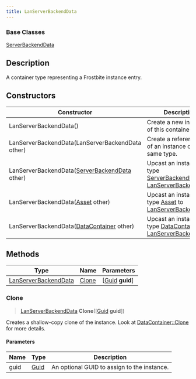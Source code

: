```yaml
---
title: LanServerBackendData
---
```

### Base Classes

[ServerBackendData](/vext/ref/fb/serverbackenddata/)

## Description

A container type representing a Frostbite instance entry.

## Constructors

| Constructor                                                                     | Description                                                                                                                     |
| ------------------------------------------------------------------------------- | ------------------------------------------------------------------------------------------------------------------------------- |
| LanServerBackendData()                                                          | Create a new instance of this container type.                                                                                   |
| LanServerBackendData(LanServerBackendData other)                                | Create a reference copy of an instance of the same type.                                                                        |
| LanServerBackendData([ServerBackendData](/vext/ref/fb/serverbackenddata/) other)              | Upcast an instance of type [ServerBackendData](/vext/ref/fb/serverbackenddata/) to [LanServerBackendData](/vext/ref/fb/lanserverbackenddata/).              |
| LanServerBackendData([Asset](/vext/ref/fb/asset/) other)                                      | Upcast an instance of type [Asset](/vext/ref/fb/asset/) to [LanServerBackendData](/vext/ref/fb/lanserverbackenddata/).                                      |
| LanServerBackendData([DataContainer](/vext/ref/shared/class/datacontainer) other) | Upcast an instance of type [DataContainer](/vext/ref/shared/class/datacontainer) to [LanServerBackendData](/vext/ref/fb/lanserverbackenddata/). |

## Methods

| Type                                         | Name            | Parameters                                     |
| -------------------------------------------- | --------------- | ---------------------------------------------- |
| [LanServerBackendData](/vext/ref/fb/lanserverbackenddata/) | [Clone](#clone) | \[[Guid](/vext/ref/shared/class/guid) **guid**\] |

### Clone

> [LanServerBackendData](/vext/ref/fb/lanserverbackenddata/) **Clone**(\[[Guid](/vext/ref/shared/class/guid) **guid**\])

Creates a shallow-copy clone of the instance. Look at [DataContainer::Clone](/vext/ref/shared/class/datacontainer#clone) for more details.

#### Parameters

| Name | Type         | Description                                 |
| ---- | ------------ | ------------------------------------------- |
| guid | [Guid](/vext/ref/shared/class/guid/) | An optional GUID to assign to the instance. |
